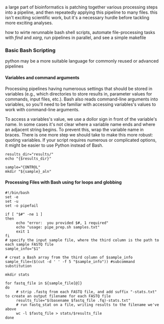 a large part of bioinformatics is patching together various processing steps into a pipeline, and then repeatedly applying this pipeline to many files. this isn't exciting scientific work, but it's a necessary hurdle before tackling more exciting analyses.

how to wirte rerunnable bash shell scripts, automate file-processing tasks with *find* and *xarg*, run pipelines in parallel, and see a simple makefile

### Basic Bash Scripting
python may be a more suitable language for commonly reused or advanced pipelines

#### Variables and command arguments
Processing pipelines having numeroous settings that should be stored in variables (e.g., which directories to store results in, parameter values for commands, input files, etc.).  Bash also reads command-line arguments into variables, so you'll need to be familiar with accessing variables's values to work with command-line arguments.

To access a variables's value, we use a dollor sign in front of the variable's name. In some cases it's not clear where a variable name ends and where an adjacent string begins. To prevent this, wrap the variable name in braces. There is one more step we should take to make this more robust: quoting variables. If your script requires numerous or complicated options, it might be easier to use Python instead of Bash.
```
results_dir="results/"
echo "{$results_dir}"

sample="CONTROL"
mkdir "${sample}_aln"
```

#### Processing Files with Bash using for loops and globbing
```
#!/bin/bash
set -e
set -u
set -o pipefail

if [ "$#" -ne 1 ]
then
     echo "error:  you provided $#, 1 required"
     echo "usage: pipe_prep.sh samples.txt"
     exit 1
fi
# specify the input sample file, where the third column is the path to each sample FASTQ file
sample_info="$1"

# creat a Bash array from the third column of $sample_info
sample_file=($(cut -d ' ' -f 5 "$sample_info")) #subcommand substitution

mkdir stats

for fastq_file in ${sample_file[@]}
do
     # strip .fastq from each FASTQ file, and add suffix "-stats.txt" to create an output filename for each FASTQ file
     results_file="$(basename $fastq_file .fq)-stats.txt"
     # run fastq_stat on a file, writing results to the filename we've above
     wc -l $fastq_file > stats/$results_file
done
```

